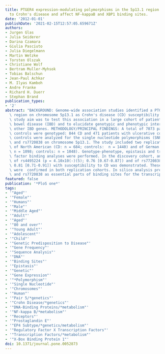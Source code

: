 ```yaml
---
title: PTGER4 expression-modulating polymorphisms in the 5p13.1 region predispose
  to Crohn's disease and affect NF-kappaB and XBP1 binding sites.
date: '2012-01-01'
publishDate: '2021-02-15T12:57:05.659671Z'
authors:
- Jurgen Glas
- Julia Seiderer
- Darina Czamara
- Giulia Pasciuto
- Julia Diegelmann
- Martin Wetzke
- Torsten Olszak
- Christiane Wolf
- Bertram Muller-Myhsok
- Tobias Balschun
- Jean-Paul Achkar
- M. Ilyas Kamboh
- Andre Franke
- Richard H. Duerr
- Stephan Brand
publication_types:
- '2'
abstract: "BACKGROUND: Genome-wide association studies identified a PTGER4 expression-modulating\
  \ region on chromosome 5p13.1 as Crohn's disease (CD) susceptibility region. The\
  \ study aim was to test this association in a large cohort of patients with inflammatory\
  \ bowel disease (IBD) and to elucidate genotypic and phenotypic interactions with\
  \ other IBD genes. METHODOLOGY/PRINCIPAL FINDINGS: A total of 7073 patients and\
  \ controls were genotyped: 844 CD and 471 patients with ulcerative colitis and 1488\
  \ controls were analyzed for the single nucleotide polymorphisms (SNPs) rs4495224\
  \ and rs7720838 on chromosome 5p13.1. The study included two replication cohorts\
  \ of North American (CD: n = 684; controls:  n = 1440) and of German origin (CD:\
  \ n = 1098; controls: n = 1048). Genotype-phenotype, epistasis and transcription\
  \ factor binding analyses were performed. In the discovery cohort, an association\
  \ of rs4495224 (p = 4.10x10(-)(5); 0.76 [0.67-0.87]) and of rs7720838 (p = 6.91x10(-)(4);\
  \ 0.81 [0.71-0.91]) with susceptibility to CD was demonstrated. These associations\
  \ were  confirmed in both replication cohorts. In silico analysis predicted rs4495224\
  \ and rs7720838 as essential parts of binding sites for the transcription factors"
featured: false
publication: '*PloS one*'
tags:
- '"Aged"'
- '"Female"'
- '"Humans"'
- '"Male"'
- '"Middle Aged"'
- '"Adult"'
- '"Aged"'
- '"80 and over"'
- '"Young Adult"'
- '"Adolescent"'
- '"Child"'
- '"Genetic Predisposition to Disease"'
- '"Gene Frequency"'
- '"Sequence Analysis"'
- '"DNA"'
- '"Binding Sites"'
- '"Epistasis"'
- '"Genetic"'
- '"Gene Expression"'
- '"*Polymorphism"'
- '"Single Nucleotide"'
- '"Chromosomes"'
- '"Human"'
- '"Pair 5/*genetics"'
- '"Crohn Disease/*genetics"'
- '"DNA-Binding Proteins/*metabolism"'
- '"NF-kappa B/*metabolism"'
- '"Receptors"'
- '"Prostaglandin E"'
- '"EP4 Subtype/*genetics/metabolism"'
- '"Regulatory Factor X Transcription Factors"'
- '"Transcription Factors/*metabolism"'
- '"X-Box Binding Protein 1"'
doi: 10.1371/journal.pone.0052873
---
```


